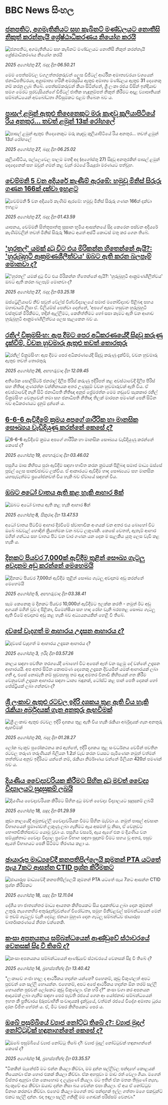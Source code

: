 # BBC News සිංහල## [ජනපතිට, අගමැතිනියට සහ කැබිනට් මණ්ඩලයට නොතීසි නිකුත් කරන්නැයි ශ්‍රේෂ්ඨාධිකරණය නියෝග කරයි](https://www.bbc.com/sinhala/articles/clyj5rnwpdyo?at_medium=RSS&at_campaign=rss?at_campaign=githubrss)![ජනපතිට, අගමැතිනියට සහ කැබිනට් මණ්ඩලයට නොතීසි නිකුත් කරන්නැයි ශ්‍රේෂ්ඨාධිකරණය නියෝග කරයි](https://ichef.bbci.co.uk/ace/ws/240/cpsprodpb/18ab/live/e96437e0-8310-11f0-933f-b3838fce3a56.jpg)_2025 අගෝස්තු 27, බදාදා දින 06.50.21_මෙම පෙත්සම්වල වගඋත්තරකරුවන් ලෙස ඩිජිටල් ආර්ථික අමාත්‍යවරයා වශයෙන් ජනාධිපතිවරයා, අග්‍රාමාත්‍ය හරිනි අමරසූරිය ඇතුළු අමාත්‍ය මණ්ඩලය ඇතුළු 31 දෙනෙකු නම් කරනු ලැබ තිබේ.
පෙත්සම්කරුවන් කියා සිටින්නේ, ශ්‍රී ලංකා රජය විසින් ඉන්දියාව සමග මෙරට පුරවැසියන්ගේ ඩිජිටල් ජාතික හැඳුනුම්පත් නිකුත් කිරීමට අදාළ ව්‍යාපෘතියක් සම්බන්ධයෙන් අවබෝධතා ගිවිසුමකට එළඹ තිබෙන බව ය.## [පාසල් ළමුන් ඇතුළු තිදෙනෙකුට මරු කැඳවූ කුලියාපිටියේ රිය අනතුර... තවත් ළමුන් 13ක් රෝහලේ](https://www.bbc.com/sinhala/articles/ckgy6wyd3xjo?at_medium=RSS&at_campaign=rss?at_campaign=githubrss)![පාසල් ළමුන් ඇතුළු තිදෙනෙකුට මරු කැඳවූ කුලියාපිටියේ රිය අනතුර... තවත් ළමුන් 13ක් රෝහලේ](https://ichef.bbci.co.uk/ace/ws/240/cpsprodpb/2bd3/live/44ac9560-830d-11f0-ab3e-bd52082cd0ae.jpg)_2025 අගෝස්තු 27, බදාදා දින 06.25.02_කුලියාපිටිය, පල්ලෙවෙල පාලම මතදී අද (අගෝස්තු 27) සිදුවූ අනතුරකින් පාසල් ළමුන් දෙදෙනෙක් සහ ඔවුන් ගමන් කළ වෑන් රථයේ රියැදුරා මරණයට පත්වූහ.## [චෙම්මනි 5 වන අදියරේ කැණීම් ඇරඹේ: හමුවූ මිනිස් සිරුරු ගණන 166ක් දක්වා ඉහළට](https://www.bbc.com/sinhala/articles/cd0dmxne28no?at_medium=RSS&at_campaign=rss?at_campaign=githubrss)![චෙම්මනි 5 වන අදියරේ කැණීම් ඇරඹේ: හමුවූ මිනිස් සිරුරු ගණන 166ක් දක්වා ඉහළට](https://ichef.bbci.co.uk/ace/ws/240/cpsprodpb/05e4/live/dd8459e0-81a9-11f0-a34f-318be3fb0481.jpg)_2025 අගෝස්තු 27, බදාදා දින 01.43.59_යාපනය, චෙම්මනි සිත්තුපාත්තු සුසාන භූමිය ආසන්නයේ සිදු කෙරෙන පස්වන අදියරේ කැණීම්වලින් තවත් මිනිස් සිරුරු 16කට අයත් අස්ථි කොටස් මතු කර ගෙන තිබේ.## ['හුරතල්' යමක් දුටු විට එය මිරිකන්න හිතෙන්නේ ඇයි?: 'හුරුබුහුටි ආක්‍රමණශීලීත්වය' ඔබට ඇති කරන බලපෑම් මොනවා ද?](https://www.bbc.com/sinhala/articles/cpwyj1dylx4o?at_medium=RSS&at_campaign=rss?at_campaign=githubrss)!['හුරතල්' යමක් දුටු විට එය මිරිකන්න හිතෙන්නේ ඇයි?: 'හුරුබුහුටි ආක්‍රමණශීලීත්වය' ඔබට ඇති කරන බලපෑම් මොනවා ද?](https://ichef.bbci.co.uk/ace/ws/240/cpsprodpb/9ad3/live/345a3df0-7e78-11f0-8eec-4ff8283ed204.jpg)_2025 අගෝස්තු 27, බදාදා දින 03.25.18_ඔස්ට්‍රේලියාවේ නිව් සවුත් වේල්ස් විශ්වවිද්‍යාලයේ සමාජ මනෝවිද්‍යාව පිළිබඳ සහය මහාචාර්ය ලීසා ඒ. විලියම්ස් පෙන්වා දෙන්නේ, 'අපගේ ඇසට හසුවන හුරුබුහුටි වස්තුවක් මිරිකීමට, තදින් ඇල්ලීමට, කෙනිත්තීමට හෝ සපා කෑමට ඇති වන ආශාව හුරුබුහුටි ආක්‍රමණශීලීත්වය ලෙස සැලකෙන බව ය.## [රනිල් වික්‍රමසිංහ: ඇප දීමට පෙර අධිකරණයේදී සිදුවූ කරුණු දැක්වීම්, වචන හුවමාරු ඇතුළු තවත් තොරතුරු](https://www.bbc.com/sinhala/articles/c7vlgl7r722o?at_medium=RSS&at_campaign=rss?at_campaign=githubrss)![රනිල් වික්‍රමසිංහ: ඇප දීමට පෙර අධිකරණයේදී සිදුවූ කරුණු දැක්වීම්, වචන හුවමාරු ඇතුළු තවත් තොරතුරු](https://ichef.bbci.co.uk/ace/ws/240/cpsprodpb/567a/live/704ae8a0-8274-11f0-8006-2dafea3fb5d9.jpg)_2025 අගෝස්තු 26, අඟහරුවාදා දින 12.09.45_අතිරේක සොලිසිටර් ජනරාල් දිලීප පීරිස් කරුණු ඉදිරිපත් කළ අවස්ථාවේදී දිලීප පීරිස් සහ නීතිඥ ගුණරත්න වන්නිනායක අතර උණුසුම් වචන හුවමාරුවක් ඇති විය.
ඒ අවස්ථාවේදී නැගී සිටි ජනාධිපති නීතිඥ අනූජ ප්‍රේමරත්න මෙම නඩුවේ සැකකාර රනිල් වික්‍රමසිංහ වෙනුවෙන් තමා සහ ජනාධිපති නීතිඥ තිලක් මාරපන පමණක් පෙනී සිටින බව අධිකරණයට දැනුම් දුන්නේ ය.## [6-6-6 ඇවිදීමේ ක්‍රමය අපගේ ශාරීරික හා මානසික සෞඛ්‍යය වැඩිදියුණු කරන්නේ කෙසේ ද?](https://www.bbc.com/sinhala/articles/cx23pgd403zo?at_medium=RSS&at_campaign=rss?at_campaign=githubrss)![6-6-6 ඇවිදීමේ ක්‍රමය අපගේ ශාරීරික හා මානසික සෞඛ්‍යය වැඩිදියුණු කරන්නේ කෙසේ ද?](https://ichef.bbci.co.uk/ace/ws/240/cpsprodpb/eb12/live/31ca4fd0-6fc8-11f0-8ffe-3df81ff67cb1.jpg)_2025 අගෝස්තු 19, අඟහරුවාදා දින 03.46.02_පසුගිය මාස කිහිපය පුරා ඇවිදීම සඳහා භාවිත කරන ක්‍රමයක් පිළිබඳ සමාජ මාධ්‍ය ඔස්සේ පුළුල් ලෙස සාකච්ඡාවට ලක්විය. ඒ ආකාරයට ඇවිදීම හෘද සෞඛ්‍යයට සහ මානසික යහපැවැත්මට ප්‍රයෝජනවත් විය හැකි බව ඒවායේ සඳහන් විය.## [ඔබට අධෝ වාතය ඇති කළ හැකි ආහාර 8ක්](https://www.bbc.com/sinhala/articles/c15lvgq2545o?at_medium=RSS&at_campaign=rss?at_campaign=githubrss)![ඔබට අධෝ වාතය ඇති කළ හැකි ආහාර 8ක්](https://ichef.bbci.co.uk/ace/ws/240/cpsprodpb/1173/live/d619c900-745d-11f0-a975-cb151ca452f4.jpg)_2025 අගෝස්තු 8, සිකුරාදා දින 13.47.53_අධෝ වාතය පිටවීම ආහාර දිරවීමේ ස්වාභාවික අංගයක් වන අතර එය බොහෝ විට ඔබේ බඩවැල් හොඳින් ක්‍රියාත්මක වන බවට ලකුණකි. කෙසේ වෙතත්, ඇතැම් ආහාර මගින් ගන්ධය සහ වාතය පිට වන වාර ගණන යන දෙක ම සැලකිය යුතු ලෙස වැඩි කළ හැකි ය.## [දිනකට පියවර 7,000ක් ඇවිදීම තුළින් සෞඛ්‍ය ගැටලු අවදානම අඩු කරන්නේ මෙහෙමයි](https://www.bbc.com/sinhala/articles/c80dr7gzr8do?at_medium=RSS&at_campaign=rss?at_campaign=githubrss)![දිනකට පියවර 7,000ක් ඇවිදීම තුළින් සෞඛ්‍ය ගැටලු අවදානම අඩු කරන්නේ මෙහෙමයි](https://ichef.bbci.co.uk/ace/ws/240/cpsprodpb/dd5a/live/a0008b40-67e4-11f0-a665-63ea82eef55b.jpg)_2025 අගෝස්තු 5, අඟහරුවාදා දින 03.38.41_සෑම කෙනෙකු ම දිනකට පියවර 10,000ක් ඇවිදීමට ඉලක්ක කරති - නමුත් ඊට අඩු අගයක් මගින් වුව ද පිළිකා, ඩිමෙන්ෂියා සහ හෘද රෝග වැනි බරපතළ සෞඛ්‍ය ගැටලු ඇති වීමේ අවදානම අඩු කළ හැකි බව අධ්‍යයනයකින් හෙළි වී තිබේ.## [දවසේ වැදගත් ම ආහාරය උදෑසන ආහාරය ද?](https://www.bbc.com/sinhala/articles/c1kz74pxjpvo?at_medium=RSS&at_campaign=rss?at_campaign=githubrss)![දවසේ වැදගත් ම ආහාරය උදෑසන ආහාරය ද?](https://ichef.bbci.co.uk/ace/ws/240/cpsprodpb/ea48/live/da027ec0-6bb3-11f0-8dbd-f3d32ebd3327.png)_2025 අගෝස්තු 3, ඉරිදා දින 03.57.26_කාලය සඳහා පවතින තරගයේදී බොහෝ විට අපෙන් ඈත් වන පළමු දේ වන්නේ උදෑසන ආහාරයයි. අප අතර සිටින කොපමණ දෙනෙකු උදෑසන දිවයමින් යමක් ආහාරයක් ලබා ගනී ද, එසේ නොමැති නම් සුවපහසු තම ඇඳ අමතර විනාඩි කිහිපයක් ගත කිරීම වෙනුවෙන් උදෑසන ආහාරය සඳහා ධාන්‍ය බඳුනක්, ටෝස්ට් කළ පාන් පෙති දෙකක් හෝ පේස්ට්‍රියක් ලබා ගන්නවා ද?## [ශ්‍රී ලංකාව ඇතුළු රටවල ඉදිරි දශකය තුළ ඇති විය හැකි රැකියා අර්බුදයක් ගැන අනතුරු ඇඟවීමක්](https://www.bbc.com/sinhala/articles/cz71gl0j8l7o?at_medium=RSS&at_campaign=rss?at_campaign=githubrss)![ශ්‍රී ලංකාව ඇතුළු රටවල ඉදිරි දශකය තුළ ඇති විය හැකි රැකියා අර්බුදයක් ගැන අනතුරු ඇඟවීමක්](https://ichef.bbci.co.uk/ace/ws/240/cpsprodpb/c672/live/0db82990-7d89-11f0-ab3e-bd52082cd0ae.jpg)_2025 අගෝස්තු 20, බදාදා දින 01.28.27_ලෝක බැංකුව පුරෝකථනය කර ඇත්තේ, ඉදිරි දශකය තුළ සංවර්ධනය වෙමින් පවතින රටවල තරුණ තරුණියන් බිලියන 1.2ක් වැඩ කරන වයසට පැමිණෙන නමුත් වත්මන් තත්ත්වය අනුව ඉදිරියට යන්නේ නම්, රැකියා නිර්මාණය වන්නේ මිලියන 420ක් පමණක් බව ය.## [දියණිය වෛද්‍යවරියක කිරීමට සිහින දුටු මවත් වෛද්‍ය විද්‍යාලයට සුදුසුකම් ලබයි](https://www.bbc.com/sinhala/articles/cqjyw1n7n0vo?at_medium=RSS&at_campaign=rss?at_campaign=githubrss)![දියණිය වෛද්‍යවරියක කිරීමට සිහින දුටු මවත් වෛද්‍ය විද්‍යාලයට සුදුසුකම් ලබයි](https://ichef.bbci.co.uk/ace/ws/240/cpsprodpb/474a/live/96d7edf0-77a8-11f0-a20f-3b86f375586a.jpg)_2025 අගෝස්තු 18, සඳුදා දින 01.29.59_කුඩා කාලයේදී අමුතවල්ලි වෛද්‍යවරියක වීමට සිහින මැව්වා ය. නමුත් පාසල් අවසාන විභාගයෙන් ප්‍රමාණවත් ලකුණු ලබා ගැනීමට ඇය අසමත් වූ නිසා, ඒ වෙනුවට භෞතචිකිත්සාවට යොමු වූවා ය.
පසුගිය වසරේ, ඇය ඇගේ එක ම දියණිය වන සම්යුක්තාට වෛද්‍ය විද්‍යාල ප්‍රවේශ විභාග සඳහා සූදානම් වීමට සහය වූ අතර, පසුව ඇයත් විභාගයට පෙනී සිටීමට තීරණය කළා ය.## [ඡායාරූප මාධ්‍යවේදී කනපතිපිල්ලෙයි කුමනන් PTA යටතේ පැය 7කට ආසන්න CTID ප්‍රශ්න කිරීමකට](https://www.bbc.com/sinhala/articles/c0j9v2w8gveo?at_medium=RSS&at_campaign=rss?at_campaign=githubrss)![ඡායාරූප මාධ්‍යවේදී කනපතිපිල්ලෙයි කුමනන් PTA යටතේ පැය 7කට ආසන්න CTID ප්‍රශ්න කිරීමකට](https://ichef.bbci.co.uk/ace/ws/240/cpsprodpb/cbde/live/dc319c60-7c1d-11f0-a34f-318be3fb0481.jpg)_2025 අගෝස්තු 18, සඳුදා දින 12.11.04_දේශීය හා ජාත්‍යන්තර මාධ්‍ය ආයතන කිහිපයකට සිය දායකත්වය ලබා දෙන කුමනන් උතුරු නැගෙනහිර අතුරුදන්වූවන්ගේ විරෝධතා, සමූහ මිනීවළවල් සම්බන්ධයෙන් මෙන් ම ඉඩම් ගැටලුව වැනි දෙමළ ජනයා මුහුණ දෙන ගැටලු සම්බන්ධව ඡායාරූප වාර්තාකරණයේ නිරත වන්නෙකි.## [කංසා අපනයනය සම්බන්ධයෙන් ආණ්ඩුවේ ස්ථාවරයේ වෙනසක් සිදු වී තිබේ ද?](https://www.bbc.com/sinhala/articles/cqjyw7z11z0o?at_medium=RSS&at_campaign=rss?at_campaign=githubrss)![කංසා අපනයනය සම්බන්ධයෙන් ආණ්ඩුවේ ස්ථාවරයේ වෙනසක් සිදු වී තිබේ ද?](https://ichef.bbci.co.uk/ace/ws/240/cpsprodpb/7ac3/live/90f31c40-790e-11f0-8071-1788c7e8ae0e.png)_2025 අගෝස්තු 14, බ්‍රහස්පතින්දා දින 13.40.42_"ලංකාවෙ ගංජා හදල ද ආර්ථිකය හදන්න යන්නෙ? එහෙනම්, කුඩු විකුණලත් අපට පුළුවන් නෙ සල්ලි හොයන්න. එහෙනම්, අපට අපේ ආර්ථිකය හදන්න ඕන තරම් සල්ලි හොයන්න පුළුවන් ලෝකෙට කුඩු විකුණලා. ඒක හරි ද?"
කංසා වගා කර අපනයන ආදායමක් ලබා ගැනීම සඳහා පෙර පැවති රජයේ ගෙන ආ යෝජනාව සම්බන්ධයෙන් ඉහත කී ප්‍රතිචාරය (රූපවාහිනී සංවාදයක) දැක්වූයේ, වත්මන් රජයේ විදේශ අමාත්‍ය ධූරය දරන විජිත හේරත් ය. ඒ, මීට වසර කිහිපයකට පෙර ය.## [ඔබේ පසුම්බියේ ව්‍යාජ නෝට්ටු තිබේ ද?: ව්‍යාජ මුදල් නෝට්ටුවක් හඳුනාගන්නේ කෙසේ ද?](https://www.bbc.com/sinhala/articles/cwyppwl5567o?at_medium=RSS&at_campaign=rss?at_campaign=githubrss)![ඔබේ පසුම්බියේ ව්‍යාජ නෝට්ටු තිබේ ද?: ව්‍යාජ මුදල් නෝට්ටුවක් හඳුනාගන්නේ කෙසේ ද?](https://ichef.bbci.co.uk/ace/ws/240/cpsprodpb/dd6d/live/1e652410-76ad-11f0-8155-5f8739f897b4.jpg)_2025 අගෝස්තු 14, බ්‍රහස්පතින්දා දින 03.35.57_"ටිකකින් මැනේජර් මට එන්න කියලා කිව්වා, මම දුන්න සල්ලිවල පන්දාහේ කොළයක් තියෙනවා ඒක හොර එකක් කියලා කිව්වා. ඒක අහපුවා ම මාව රත් වෙලා ගියා. මගෙන් විස්තර ඇහුවා ඒක කොහොම ද ලැබුණේ කියලා. මට ඉතින් ඒක මතක තිබුණේ නැහැ. බැංකුවේ අය කිව්වා ඔයාව දන්න නිසා බය වෙන්න එපා කියලා. ඒ අය ඒ නෝට්ටුව විනාශ කරනවා කිව්වා. එහෙම කියලා මගෙන් තව පන්දාහක් ඉල්ල ගත්තා මගෙ එකවුන්ට් එකට සල්ලි දාන්න. එදා ඉඳලා සල්ලි ගනිද්දි මම ගොඩක් පරිස්සම් වෙනවා."